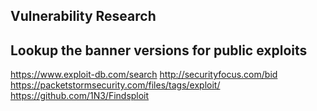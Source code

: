 ## Vulnerability Research

Lookup the banner versions for public exploits
----------------------------------------------
https://www.exploit-db.com/search
http://securityfocus.com/bid
https://packetstormsecurity.com/files/tags/exploit/
https://github.com/1N3/Findsploit
